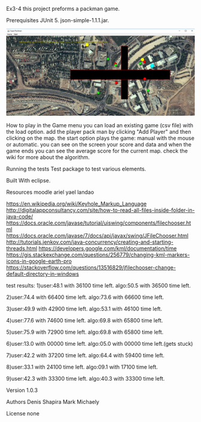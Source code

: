 Ex3-4
this project preforms a packman game.

Prerequisites
JUnit 5.
json-simple-1.1.1.jar.

![alt text](https://github.com/aripash/Super-Packman/blob/master/Capture.PNG)

How to play
in the Game menu you can load an existing game (csv file) with the load option.
add the player pack man by clicking "Add Player" and then clicking on the map.
the start option plays the game:
manual with the mouse or automatic.
you can see on the screen your score and data and when the game ends you can see the average
score for the current map.
check the wiki for more about the algorithm.

Running the tests
Test package to test various elements.

Built With
eclipse.

Resources
moodle ariel yael landao    

https://en.wikipedia.org/wiki/Keyhole_Markup_Language
http://digitalappconsultancy.com/site/how-to-read-all-files-inside-folder-in-java-code/
https://docs.oracle.com/javase/tutorial/uiswing/components/filechooser.html
https://docs.oracle.com/javase/7/docs/api/javax/swing/JFileChooser.html
http://tutorials.jenkov.com/java-concurrency/creating-and-starting-threads.html
https://developers.google.com/kml/documentation/time
https://gis.stackexchange.com/questions/256779/changing-kml-markers-icons-in-google-earth-pro
https://stackoverflow.com/questions/13516829/jfilechooser-change-default-directory-in-windows

test results:
1)user:48.1 with 36100 time left. algo:50.5 with 36500 time left.

2)user:74.4 with 66400 time left. algo:73.6 with 66600 time left.

3)user:49.9 with 42900 time left. algo:53.1 with 46100 time left.

4)user:77.6 with 74600 time left. algo:69.8 with 65800 time left.

5)user:75.9 with 72900 time left. algo:69.8 with 65800 time left.

6)user:13.0 with 00000 time left. algo:05.0 with 00000 time left.(gets stuck)

7)user:42.2 with 37200 time left. algo:64.4 with 59400 time left.

8)user:33.1 with 24100 time left. algo:09.1 with 17100 time left.

9)user:42.3 with 33300 time left. algo:40.3 with 33300 time left.

Version
1.0.3

Authors
Denis Shapira
Mark Michaely

License
none
